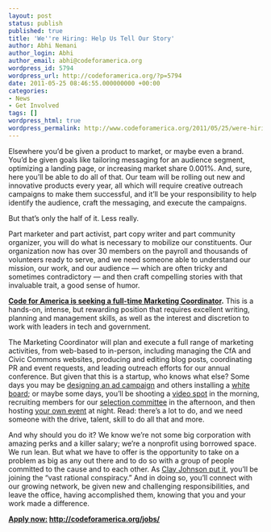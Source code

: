 ```yaml
---
layout: post
status: publish
published: true
title: 'We''re Hiring: Help Us Tell Our Story'
author: Abhi Nemani
author_login: Abhi
author_email: abhi@codeforamerica.org
wordpress_id: 5794
wordpress_url: http://codeforamerica.org/?p=5794
date: 2011-05-25 08:46:55.000000000 +00:00
categories:
- News
- Get Involved
tags: []
wordpress_html: true
wordpress_permalink: http://www.codeforamerica.org/2011/05/25/were-hiring/
---
```


<p>Elsewhere you’d be given a product to market, or maybe even a brand. You’d be given goals like tailoring messaging for an audience segment, optimizing a landing page, or increasing market share 0.001%. And, sure, here you’ll be able to do all of that. Our team will be rolling out new and innovative products every year, all which will require creative outreach campaigns to make them successful, and it’ll be your responsibility to help identify the audience, craft the messaging, and execute the campaigns.</p>
<p>But that’s only the half of it. Less really.</p>
<p>Part marketer and part activist, part copy writer and part community organizer, you will do what is necessary to mobilize our constituents. Our organization now has over 30 members on the payroll and thousands of volunteers ready to serve, and we need someone able to understand our mission, our work, and our audience — which are often tricky and sometimes contradictory — and then craft compelling stories with that invaluable trait, a good sense of humor.</p>
<p><strong><a href="http://codeforamerica.theresumator.com/apply/hOcLwF/Marketing-Coordinator.html">Code for America is seeking a full-time Marketing Coordinator</a>.</strong> This is a hands-on, intense, but rewarding position that requires excellent writing, planning and management skills, as well as the interest and discretion to work with leaders in tech and government.</p>
<p>The Marketing Coordinator will plan and execute a full range of marketing activities, from web-based to in-person, including managing the CfA and Civic Commons websites, producing and editing blog posts, coordinating PR and event requests, and leading outreach efforts for our annual conference. But given that this is a startup, who knows what else? Some days you may be <a href="http://codeforamerica.org/binary-art/">designing an ad campaign</a> and others installing a <a href="http://codeforamerica.org/intern/tim-screwdriver/">white board</a>; or maybe some days, you’ll be shooting a <a href="http://codeforamerica.org/2011/04/14/karla-video/">video spot</a> in the morning, recruiting members for our <a href="http://codeforamerica.org/2011/04/13/2012-fellow-selection-committee/">selection committee</a> in the afternoon, and then hosting <a href="http://codeforamerica.org/2011/03/22/sfspeeddating/">your own event</a> at night. Read: there’s a lot to do, and we need someone with the drive, talent, skill to do all that and more.</p>
<p>And why should you do it? We know we’re not some big corporation with amazing perks and a killer salary; we’re a nonprofit using borrowed space. We run lean. But what we have to offer is the opportunity to take on a problem as big as any out there and to do so with a group of people committed to the cause and to each other. As <a href="http://codeforamerica.org/2011/02/02/clay-johnson-on-our-conspiracy-you-are-the-new-scribes/">Clay Johnson put it</a>, you’ll be joining the “vast rational conspiracy.” And in doing so, you’ll connect with our growing network, be given new and challenging responsibilities, and leave the office, having accomplished them, knowing that you and your work made a difference.</p>
<p><strong><a href="http://codeforamerica.org/jobs/">Apply now:</a> <a href="http://codeforamerica.org/jobs/">http://codeforamerica.org/jobs/</a></strong></p>
